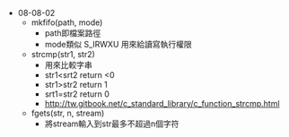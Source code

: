 * 08-08-02
   * mkfifo(path, mode)
      * path即檔案路徑
      * mode類似 S_IRWXU 用來給讀寫執行權限
   * strcmp(str1, str2)
      * 用來比較字串
      * str1<srt2 return <0
      * str1>str2 return 1
      * srt1=str2 return 0
      * http://tw.gitbook.net/c_standard_library/c_function_strcmp.html
    * fgets(str, n, stream)
      * 將stream輸入到str最多不超過n個字符